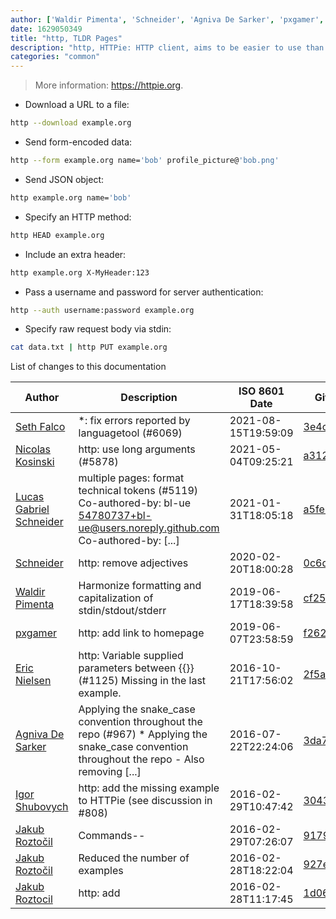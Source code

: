 ```yaml
---
author: ['Waldir Pimenta', 'Schneider', 'Agniva De Sarker', 'pxgamer', 'Eric Nielsen', 'Igor Shubovych', 'Jakub Roztocil', 'Jakub Roztočil', 'Nicolas Kosinski', 'Lucas Gabriel Schneider', 'Seth Falco']
date: 1629050349
title: "http, TLDR Pages"
description: "http, HTTPie: HTTP client, aims to be easier to use than cURL."
categories: "common"
---
```

> More information: <https://httpie.org>.

- Download a URL to a file:

```bash
http --download example.org
```

- Send form-encoded data:

```bash
http --form example.org name='bob' profile_picture@'bob.png'
```

- Send JSON object:

```bash
http example.org name='bob'
```

- Specify an HTTP method:

```bash
http HEAD example.org
```

- Include an extra header:

```bash
http example.org X-MyHeader:123
```

- Pass a username and password for server authentication:

```bash
http --auth username:password example.org
```

- Specify raw request body via stdin:

```bash
cat data.txt | http PUT example.org
```
List of changes to this documentation


Author | Description | ISO 8601 Date | GitHub link
------|-----|-----|-----
[Seth Falco](mailto:seth@falco.fun) | *: fix errors reported by languagetool (#6069) | 2021-08-15T19:59:09 | [3e4c519004a4](https://github.com/tldr-pages/tldr/commit/3e4c519004a471c861cdc609fd7239ee3355671c)
[Nicolas Kosinski](mailto:nicokosi@yahoo.com) | http: use long arguments (#5878) | 2021-05-04T09:25:21 | [a312432c3696](https://github.com/tldr-pages/tldr/commit/a312432c36964fc1d70858b0c8fdec252fe13475)
[Lucas Gabriel Schneider](mailto:casdpa@gmail.com) | multiple pages: format technical tokens (#5119) Co-authored-by: bl-ue <54780737+bl-ue@users.noreply.github.com> Co-authored-by: [...] | 2021-01-31T18:05:18 | [a5fe31bc47ae](https://github.com/tldr-pages/tldr/commit/a5fe31bc47aece3efa5e66b52b3cf384f27d5d72)
[Schneider](mailto:lucas.schneider@sap.com) | http: remove adjectives | 2020-02-20T18:00:28 | [0c6d326d843d](https://github.com/tldr-pages/tldr/commit/0c6d326d843d2634e0bcd2571020db16bd2717a9)
[Waldir Pimenta](mailto:waldyrious@gmail.com) | Harmonize formatting and capitalization of stdin/stdout/stderr | 2019-06-17T18:39:58 | [cf25745db1d8](https://github.com/tldr-pages/tldr/commit/cf25745db1d86744c762e15e6a2ba04ef9f9acc1)
[pxgamer](mailto:owzie123@gmail.com) | http: add link to homepage | 2019-06-07T23:58:59 | [f2621576fc7f](https://github.com/tldr-pages/tldr/commit/f2621576fc7f9f6c4cc6477139b68b995458303d)
[Eric Nielsen](mailto:eric@amalgamar.com.br) | http: Variable supplied parameters between {{}} (#1125) Missing in the last example. | 2016-10-21T17:56:02 | [2f5af7f829b6](https://github.com/tldr-pages/tldr/commit/2f5af7f829b6e1024352cd8f475feffc5a163c25)
[Agniva De Sarker](mailto:agnivade@yahoo.co.in) | Applying the snake_case convention throughout the repo (#967) * Applying the snake_case convention throughout the repo - Also removing [...] | 2016-07-22T22:24:06 | [3da76e4150b8](https://github.com/tldr-pages/tldr/commit/3da76e4150b8631fd74aabfcc953cc23731b6bb8)
[Igor Shubovych](mailto:igor.shubovych@gmail.com) | http: add the missing example to HTTPie (see discussion in #808) | 2016-02-29T10:47:42 | [30433c622bf5](https://github.com/tldr-pages/tldr/commit/30433c622bf590c14e138e752e5712227700cc82)
[Jakub Roztočil](mailto:jakub@roztocil.co) | Commands-- | 2016-02-29T07:26:07 | [9179bb7131d6](https://github.com/tldr-pages/tldr/commit/9179bb7131d6f4723ecb050d4821d138e7ef6df2)
[Jakub Roztočil](mailto:jakub@roztocil.co) | Reduced the number of examples | 2016-02-28T18:22:04 | [927e44ca261e](https://github.com/tldr-pages/tldr/commit/927e44ca261eb542f400cfc478d5b60020296809)
[Jakub Roztocil](mailto:jakub@roztocil.co) | http: add | 2016-02-28T11:17:45 | [1d062a94f057](https://github.com/tldr-pages/tldr/commit/1d062a94f05793e921deb603ed44208dc5841765)

